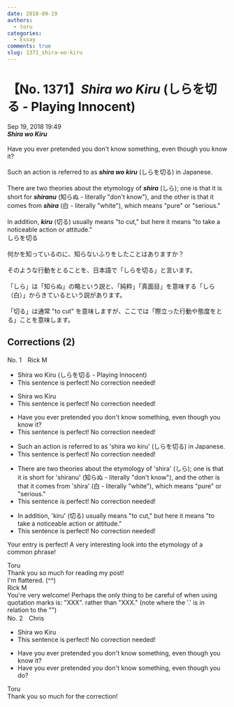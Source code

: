 ```yaml
---
date: 2018-09-19
authors:
  - toru
categories:
  - Essay
comments: true
slug: 1371_shira-wo-kiru
---
```


# 【No. 1371】<strong><em>Shira wo Kiru</strong></em> (しらを切る - Playing Innocent)
<div class="date">Sep 19, 2018 19:49</div>
<div id="post"><div id="body_show_ori">
<strong><em>Shira wo Kiru</strong></em><br/><br/>Have you ever pretended you don't know something, even though you know it?<br/><br/>Such an action is referred to as <strong><em>shira wo kiru</em></strong> (しらを切る) in Japanese.<br/><br/>There are two theories about the etymology of <strong><em>shira</em></strong> (しら); one is that it is short for <strong><em>shiranu</em></strong> (知らぬ - literally "don't know"), and the other is that it comes from <strong><em>shira</em></strong> (白 - literally "white"), which means "pure" or "serious."<br/><br/>In addition, <strong><em>kiru</em></strong> (切る) usually means "to cut," but here it means "to take a noticeable action or attitude."
</div></div>

<!-- more -->

<div id="post_ja"><div id="body_show_mo">
しらを切る<br/><br/>何かを知っているのに、知らないふりをしたことはありますか？<br/><br/>そのような行動をとることを、日本語で「しらを切る」と言います。<br/><br/>「しら」は「知らぬ」の略という説と、「純粋」「真面目」を意味する「しら（白）」からきているという説があります。<br/><br/>「切る」は通常 "to cut" を意味しますが、ここでは「際立った行動や態度をとる」ことを意味します。
</div></div>

## Corrections (2)
<div id="block"><div class="first_name"> No. 1　<span class="just_name">Rick M</span></div><div id="block2">
<ul class="correction_field">
<li class="incorrect">Shira wo Kiru (しらを切る - Playing Innocent)</li>
<li class="corrected perfect">This sentence is perfect! No correction needed!</li>
</ul>
<ul class="correction_field">
<li class="incorrect">Shira wo Kiru</li>
<li class="corrected perfect">This sentence is perfect! No correction needed!</li>
</ul>
<ul class="correction_field">
<li class="incorrect">Have you ever pretended you don't know something, even though you know it?</li>
<li class="corrected perfect">This sentence is perfect! No correction needed!</li>
</ul>
<ul class="correction_field">
<li class="incorrect">Such an action is referred to as 'shira wo kiru' (しらを切る) in Japanese.</li>
<li class="corrected perfect">This sentence is perfect! No correction needed!</li>
</ul>
<ul class="correction_field">
<li class="incorrect">There are two theories about the etymology of 'shira' (しら); one is that it is short for 'shiranu' (知らぬ - literally "don't know"), and the other is that it comes from 'shira' (白 - literally "white"), which means "pure" or "serious."</li>
<li class="corrected perfect">This sentence is perfect! No correction needed!</li>
</ul>
<ul class="correction_field">
<li class="incorrect">In addition, 'kiru' (切る) usually means "to cut," but here it means "to take a noticeable action or attitude."</li>
<li class="corrected perfect">This sentence is perfect! No correction needed!</li>
</ul>
<p class="comment_small">
 Your entry is perfect! A very interesting look into the etymology of a common phrase!
</p>

</div><div class="name"><span class="just_name">Toru</span><br>
Thank you so much for reading my post!<br/>I'm flattered. (^^)
</div>
<div class="name"><span class="just_name">Rick M</span><br>
You're very welcome! Perhaps the only thing to be careful of when using quotation marks is: "XXX". rather than "XXX." (note where the '.' is in relation to the "")
</div>
</div>
<div id="block"><div class="first_name"> No. 2　<span class="just_name">Chris</span></div><div id="block2">
<ul class="correction_field">
<li class="incorrect">Shira wo Kiru</li>
<li class="corrected perfect">This sentence is perfect! No correction needed!</li>
</ul>
<ul class="correction_field">
<li class="incorrect">Have you ever pretended you don't know something, even though you know it?</li>
<li class="corrected correct">
Have you ever pretended you don't know something, even though you <span class="f_blue">do?</span>
</li>
</ul>
</div><div class="name"><span class="just_name">Toru</span><br>
Thank you so much for the correction!
</div>
</div>
